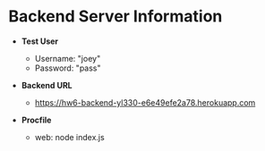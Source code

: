 # Backend Server Information

- **Test User**

  - Username: "joey"
  - Password: "pass"

- **Backend URL**

  - https://hw6-backend-yl330-e6e49efe2a78.herokuapp.com

- **Procfile**
  - web: node index.js
